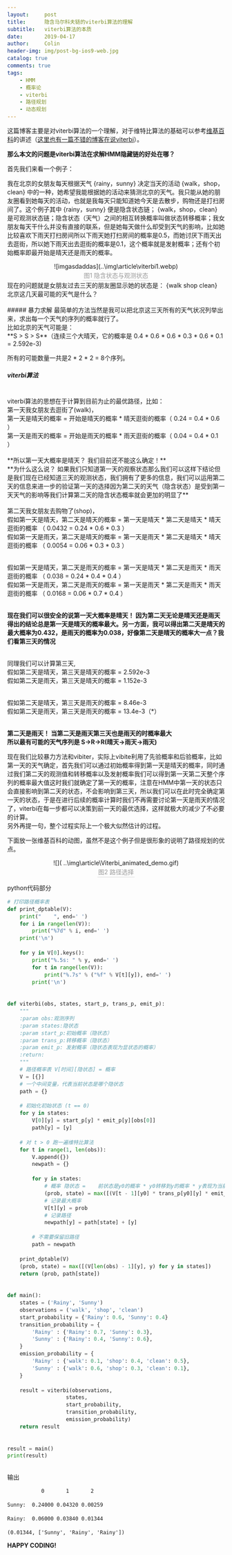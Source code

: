 ```yaml
---
layout:     post
title:      隐含马尔科夫链的viterbi算法的理解
subtitle:   viterbi算法的本质
date:       2019-04-17
author:     Colin
header-img: img/post-bg-ios9-web.jpg
catalog: true
comments: true
tags:
    - HMM
    - 概率论
    - viterbi
    - 路径规划
    - 动态规划
---
```


这篇博客主要是对viterbi算法的一个理解，对于维特比算法的基础可以参考[维基百科](https://zh.wikipedia.org/wiki/%E7%BB%B4%E7%89%B9%E6%AF%94%E7%AE%97%E6%B3%95)的讲述（[这里也有一篇不错的博客在说viterbi](https://www.cnblogs.com/pinard/p/6991852.html)）。

**那么本文的问题是viterbi算法在求解HMM隐藏链的好处在哪？**

首先我们来看一个例子：


我在北京的女朋友每天根据天气 {rainy，sunny} 决定当天的活动 {walk，shop，clean} 中的一种，她希望我能根据她的活动来猜测北京的天气。我只能从她的朋友圈看到她每天的活动，也就是我每天只能知道她今天是去散步，购物还是打扫房间了。这个例子其中 {rainy，sunny} 便是隐含状态链； {walk，shop，clean} 是可观测状态链；隐含状态（天气）之间的相互转换概率叫做状态转移概率；我女朋友每天干什么并没有直接的联系，但是她每天做什么却受到天气的影响，比如她比较喜欢下雨天打扫房间所以下雨天她打扫房间的概率是0.5，而她讨厌下雨天出去逛街，所以她下雨天出去逛街的概率是0.1，这个概率就是发射概率；还有个初始概率即最开始是晴天还是雨天的概率。
<br>
<center>
    ![imgasdaddas](..\img\article\viterbi1.webp)
    <br>
    <div style="color:orange; border-bottom: 1px solid #d9d9d9;
    display: inline-block;
    color: #999;
    padding: 2px;">图1 隐含状态与观测状态</div>
</center>
现在的问题就是女朋友过去三天的朋友圈显示她的状态是： {walk shop clean} 
<br>
北京这几天最可能的天气是什么？
<br><br>
##### 暴力求解
最简单的方法当然是我可以把北京这三天所有的天气状况列举出来，求出每一个天气的序列的概率就行了。<br>
比如北京的天气可能是：<br>
**S > S > S**（连续三个大晴天，它的概率是 0.4 * 0.6 * 0.6 * 0.3 * 0.6 * 0.1 = 2.592e-3)

所有的可能数量一共是2 * 2 * 2 = 8个序列。

##### viterbi算法
<br>
viterbi算法的思想在于计算到目前为止的最优路径，比如：
<br>第一天我女朋友去逛街了(walk)，
<br>第一天是晴天的概率 = 开始是晴天的概率 * 晴天逛街的概率（ 0.24 = 0.4 * 0.6 ）
<br>第一天是雨天的概率 = 开始是雨天的概率 * 雨天逛街的概率（ 0.04 = 0.4 * 0.1 ）
<br><br>**所以第一天大概率是晴天？ 我们目前还不能这么确定！** 
<br>**为什么这么说？ 如果我们只知道第一天的观察状态那么我们可以这样下结论但是我们现在已经知道三天的观测状态，我们拥有了更多的信息，我们可以运用第二天的信息来进一步的验证第一天的选择因为第二天的天气（隐含状态）是受到第一天天气的影响等我们计算第二天的隐含状态概率就会更加的明显了**
<br><br>第二天我女朋友去购物了(shop)，
<br>假如第一天是晴天，第二天是晴天的概率 = 第一天是晴天 * 第二天是晴天 * 晴天逛街的概率 （ 0.0432 = 0.24 * 0.6 * 0.3 ）
<br>假如第一天是雨天，第二天是晴天的概率 = 第一天是雨天 * 第二天是晴天 * 晴天逛街的概率 （ 0.0054 = 0.06 * 0.3 * 0.3 ）

<br>假如第一天是晴天，第二天是雨天的概率 = 第一天是晴天 * 第二天是雨天 * 雨天逛街的概率 （ 0.038 = 0.24 * 0.4 * 0.4 ）
<br>假如第一天是雨天，第二天是雨天的概率 = 第一天是雨天 * 第二天是雨天 * 雨天逛街的概率 （ 0.0168 = 0.06 * 0.7 * 0.4 ）

<br>**现在我们可以很安全的说第一天大概率是晴天！ 因为第二天无论是晴天还是雨天得出的结论总是第一天是晴天的概率最大。另一方面，我可以得出第二天是晴天的最大概率为0.432，是雨天的概率为0.038，好像第二天是晴天的概率大一点？我们看第三天的情况**

<br>同理我们可以计算第三天,
<br>假如第二天是晴天，第三天是晴天的概率 = 2.592e-3
<br>假如第二天是雨天，第三天是晴天的概率 = 1.152e-3

<br>假如第二天是晴天，第三天是雨天的概率 = 8.46e-3
<br>假如第二天是雨天，第三天是雨天的概率 = 13.4e-3（*）

<br>**第二天是雨天！ 当第二天是雨天第三天也是雨天的时概率最大**
<br>**所以最有可能的天气序列是 S->R->R(晴天->雨天->雨天)**

现在我们比较暴力方法和vibiter，实际上vibite利用了先验概率和后验概率，比如第一天的天气确定，首先我们可以通过初始概率得到第一天是晴天的概率，同时通过我们第二天的观测值和转移概率以及发射概率我们可以得到第一天第二天整个序列的概率最大值这时我们就确定了第一天的概率，注意在HMM中第一天的状态只会直接影响到第二天的状态，不会影响到第三天，所以我们可以在此时完全确定第一天的状态，于是在进行后续的概率计算时我们不再需要讨论第一天是雨天的情况了，viterbi在每一步都可以决策到前一天的最优选择，这样就极大的减少了不必要的计算。
<br>另外再提一句，整个过程实际上一个极大似然估计的过程。

下面放一张维基百科的动图，虽然不是这个例子但是很形象的说明了路径规划的优点。
<center>
    ![]( ..\img\article\Viterbi_animated_demo.gif)
    <br>
    <div style="color:orange; border-bottom: 1px solid #d9d9d9;
    display: inline-block;
    color: #999;
    padding: 2px;">
        图2 路径选择
    </div>
</center>

python代码部分
```python
# 打印路径概率表
def print_dptable(V):
    print("    ", end=' ')
    for i in range(len(V)): 
        print("%7d" % i, end=' ')
    print('\n')
 
    for y in V[0].keys():
        print("%.5s: " % y, end=' ')
        for t in range(len(V)):
            print("%.7s" % ("%f" % V[t][y]), end=' ')
        print('\n')
 
 
def viterbi(obs, states, start_p, trans_p, emit_p):
    """
    :param obs:观测序列
    :param states:隐状态
    :param start_p:初始概率（隐状态）
    :param trans_p:转移概率（隐状态）
    :param emit_p: 发射概率（隐状态表现为显状态的概率）
    :return:
    """
    # 路径概率表 V[时间][隐状态] = 概率
    V = [{}]
    # 一个中间变量，代表当前状态是哪个隐状态
    path = {}
 
    # 初始化初始状态 (t == 0)
    for y in states:
        V[0][y] = start_p[y] * emit_p[y][obs[0]]
        path[y] = [y]
 
    # 对 t > 0 跑一遍维特比算法
    for t in range(1, len(obs)):
        V.append({})
        newpath = {}
 
        for y in states:
            # 概率 隐状态 =    前状态是y0的概率 * y0转移到y的概率 * y表现为当前状态的概率
            (prob, state) = max([(V[t - 1][y0] * trans_p[y0][y] * emit_p[y][obs[t]], y0) for y0 in states])
            # 记录最大概率
            V[t][y] = prob
            # 记录路径
            newpath[y] = path[state] + [y]
 
        # 不需要保留旧路径
        path = newpath
 
    print_dptable(V)
    (prob, state) = max([(V[len(obs) - 1][y], y) for y in states])
    return (prob, path[state])
 
 
def main():
    states = ('Rainy', 'Sunny')
    observations = ('walk', 'shop', 'clean')
    start_probability = {'Rainy': 0.6, 'Sunny': 0.4}
    transition_probability = {
        'Rainy' : {'Rainy': 0.7, 'Sunny': 0.3},
        'Sunny' : {'Rainy': 0.4, 'Sunny': 0.6},
    }
    emission_probability = {
        'Rainy' : {'walk': 0.1, 'shop': 0.4, 'clean': 0.5},
        'Sunny' : {'walk': 0.6, 'shop': 0.3, 'clean': 0.1},
    }
    
    result = viterbi(observations,
                   states,
                   start_probability,
                   transition_probability,
                   emission_probability)
    return result
 
 
result = main()
print(result)
```
<br>输出
```
           0       1       2 

Sunny:  0.24000 0.04320 0.00259 

Rainy:  0.06000 0.03840 0.01344 

(0.01344, ['Sunny', 'Rainy', 'Rainy'])
```

**HAPPY CODING!**